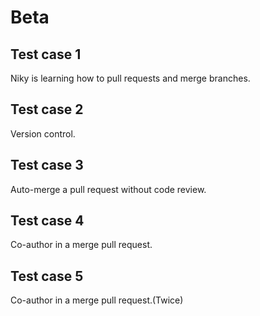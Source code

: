# Beta

## Test case 1
Niky is learning how to pull requests and merge branches.

## Test case 2
Version control.

## Test case 3
Auto-merge a pull request without code review.

## Test case 4
Co-author in a merge pull request.

## Test case 5
Co-author in a merge pull request.(Twice)

